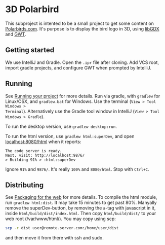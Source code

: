 # 3D Polarbird

This subproject is intented to be a small project to get some content on [Polarbirds.com](http://www.polarbirds.com).
It's purpose is to display the bird logo in 3D, using [libGDX](https://libgdx.badlogicgames.com/) and [GWT](http://www.gwtproject.org/).

## Getting started

We use IntelliJ and Gradle. Open the <code>.ipr</code> file after cloning.
Add VCS root, import gradle projects, and configure GWT when prompted by IntelliJ.

## Running

See [Running your project](https://github.com/libgdx/libgdx/wiki/Gradle-and-Intellij-IDEA#running-your-project) for more details.
Run via gradle, with <code>gradlew</code> for Linux/OSX, and <code>gradlew.bat</code> for Windows.
Use the terminal (<code>View > Tool Windows > Terminal</code>).
Alternatively use the Gradle tool window in IntelliJ (<code>View > Tool Windows > Gradle</code>).

To run the desktop version, use <code>gradlew desktop:run</code>.

To run the html version, use <code>gradlew html:superDev</code>, 
and open [localhost:8080/html](http://localhost:8080/html/) when it reports:
```
The code server is ready.      
Next, visit: http://localhost:9876/
> Building 91% > :html:superDev
```
Ignore <code>91%</code> and <code>9876/</code>. It's really <code>100%</code> and <code>8080/html</code>. 
Stop with <code>Ctrl+C</code>. 

## Distributing

See [Packaging for the web](https://github.com/libgdx/libgdx/wiki/Gradle-on-the-Commandline#packaging-for-the-web) for more details.
To compile the html module, run <code>gradlew html:dist</code>. It may take 15 minutes to get past 80%.
Manyally remove the superDev-button, by removing the <code>a</code>-tag with javascript in it, inside <code>html/build/dist/index.html</code>.
Then copy <code>html/build/dist/</code> to your web root (</code>/var/www/html/</code>).
You may copy using scp:
```bash
scp -r dist user@remote.server.com:/home/user/dist
```
and then move it from there with ssh and sudo.
